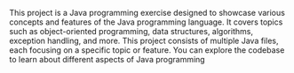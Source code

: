This project is a Java programming exercise designed to showcase various concepts and features of the Java programming language. It covers topics such as object-oriented programming, data structures, algorithms, exception handling, and more.
This project consists of multiple Java files, each focusing on a specific topic or feature. You can explore the codebase to learn about different aspects of Java programming
